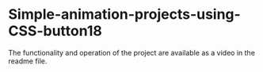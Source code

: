 # Simple-animation-projects-using-CSS-button18
The functionality and operation of the project are available as a video in the readme file.
